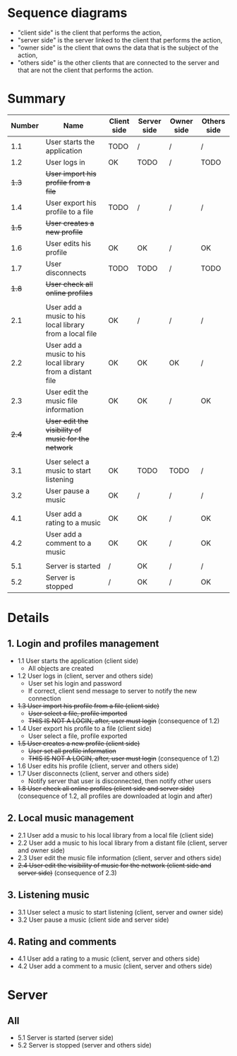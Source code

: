 # Sequence diagrams

-   "client side" is the client that performs the action,
-   "server side" is the server linked to the client that performs the action,
-   "owner side" is the client that owns the data that is the subject of the action,
-   "others side" is the other clients that are connected to the server and that are not the client that performs the action.

# Summary

| Number  | Name                                                      | Client side | Server side | Owner side | Others side |
| ------- | --------------------------------------------------------- | ----------- | ----------- | ---------- | ----------- |
| 1.1     | User starts the application                               | TODO        | /           | /          | /           |
| 1.2     | User logs in                                              | OK          | TODO        | /          | TODO        |
| ~~1.3~~ | ~~User import his profile from a file~~                   |             |             |            |             |
| 1.4     | User export his profile to a file                         | TODO        | /           | /          | /           |
| ~~1.5~~ | ~~User creates a new profile~~                            |             |             |            |             |
| 1.6     | User edits his profile                                    | OK          | OK          | /          | OK          |
| 1.7     | User disconnects                                          | TODO        | TODO        | /          | TODO        |
| ~~1.8~~ | ~~User check all online profiles~~                        |             |             |            |             |
|         |                                                           |             |             |            |             |
| 2.1     | User add a music to his local library from a local file   | OK          | /           | /          | /           |
| 2.2     | User add a music to his local library from a distant file | OK          | OK          | OK         | /           |
| 2.3     | User edit the music file information                      | OK          | OK          | /          | OK          |
| ~~2.4~~ | ~~User edit the visibility of music for the network~~     |             |             |            |             |
|         |                                                           |             |             |            |             |
| 3.1     | User select a music to start listening                    | OK          | TODO        | TODO       | /           |
| 3.2     | User pause a music                                        | OK          | /           | /          | /           |
|         |                                                           |             |             |            |             |
| 4.1     | User add a rating to a music                              | OK          | OK          | /          | OK          |
| 4.2     | User add a comment to a music                             | OK          | OK          | /          | OK          |
|         |                                                           |             |             |            |             |
| 5.1     | Server is started                                         | /           | OK          | /          | /           |
| 5.2     | Server is stopped                                         | /           | OK          | /          | OK          |

# Details

## 1. Login and profiles management

-   1.1 User starts the application (client side)
    -   All objects are created
-   1.2 User logs in (client, server and others side)
    -   User set his login and password
    -   If correct, client send message to server to notify the new connection
-   ~~1.3 User import his profile from a file (client side)~~
    -   ~~User select a file, profile imported~~
    -   ~~THIS IS NOT A LOGIN, after, user must login~~ (consequence of 1.2)
-   1.4 User export his profile to a file (client side)
    -   User select a file, profile exported
-   ~~1.5 User creates a new profile (client side)~~
    -   ~~User set all profile information~~
    -   ~~THIS IS NOT A LOGIN, after, user must login~~ (consequence of 1.2)
-   1.6 User edits his profile (client, server and others side)
-   1.7 User disconnects (client, server and others side)
    -   Notify server that user is disconnected, then notify other users
-   ~~1.8 User check all online profiles (client side and server side)~~ (consequence of 1.2, all profiles are downloaded at login and after)

## 2. Local music management

-   2.1 User add a music to his local library from a local file (client side)
-   2.2 User add a music to his local library from a distant file (client, server and owner side)
-   2.3 User edit the music file information (client, server and others side)
-   ~~2.4 User edit the visibility of music for the network (client side and server side)~~ (consequence of 2.3)

## 3. Listening music

-   3.1 User select a music to start listening (client, server and owner side)
-   3.2 User pause a music (client side and server side)

## 4. Rating and comments

-   4.1 User add a rating to a music (client, server and others side)
-   4.2 User add a comment to a music (client, server and others side)

# Server

## All

-   5.1 Server is started (server side)
-   5.2 Server is stopped (server and others side)
